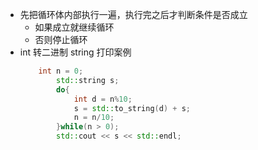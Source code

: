 - 先把循环体内部执行一遍，执行完之后才判断条件是否成立
	- 如果成立就继续循环
	- 否则停止循环
- int 转二进制 string 打印案例
  ```C++
  	  int n = 0;
  	      std::string s;
  	      do{
  	          int d = n%10;
  	          s = std::to_string(d) + s;
  	          n = n/10;
  	      }while(n > 0);
  	      std::cout << s << std::endl;
  ```